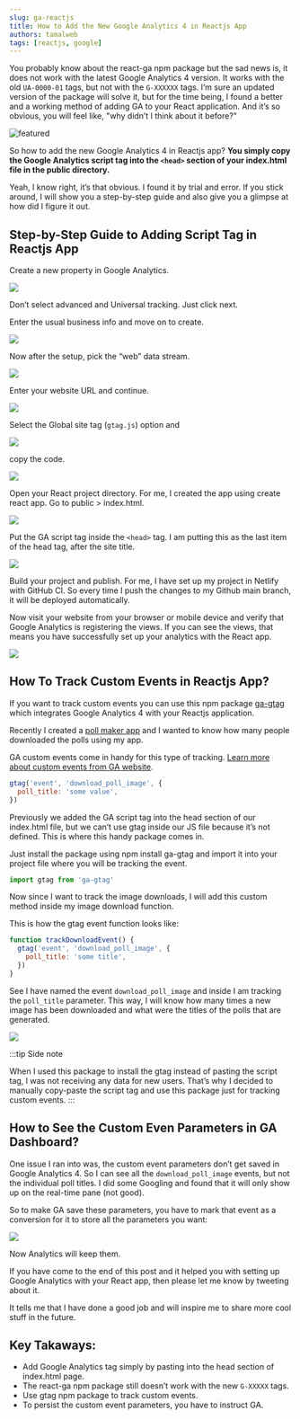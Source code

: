 ```yaml
---
slug: ga-reactjs
title: How to Add the New Google Analytics 4 in Reactjs App
authors: tamalweb
tags: [reactjs, google]
---
```


You probably know about the react-ga npm package but the sad news is, it does not work with the latest Google Analytics 4 version. It works with the old `UA-0000-01` tags, but not with the `G-XXXXXX` tags. I’m sure an updated version of the package will solve it, but for the time being, I found a better and a working method of adding GA to your React application. And it’s so obvious, you will feel like, "why didn’t I think about it before?"

![featured](./images/featured.png)

So how to add the new Google Analytics 4 in Reactjs app? **You simply copy the Google Analytics script tag into the `<head>` section of your index.html file in the public directory.**

Yeah, I know right, it’s that obvious. I found it by trial and error. If you stick around, I will show you a step-by-step guide and also give you a glimpse at how did I figure it out.

<!-- truncate -->

## Step-by-Step Guide to Adding Script Tag in Reactjs App

Create a new property in Google Analytics.

![](./images/1.png)

Don’t select advanced and Universal tracking. Just click next.

Enter the usual business info and move on to create.

![](./images/2.png)

Now after the setup, pick the “web” data stream.

![](./images/3.png)

Enter your website URL and continue.

![](./images/4.png)

Select the Global site tag (`gtag.js`) option and

![](./images/5.png)

copy the code.

![](./images/6.png)

Open your React project directory. For me, I created the app using create react app. Go to public > index.html.

![](./images/7.png)

Put the GA script tag inside the `<head>` tag. I am putting this as the last item of the head tag, after the site title.

![](./images/8.png)

Build your project and publish. For me, I have set up my project in Netlify with GitHub CI. So every time I push the changes to my Github main branch, it will be deployed automatically.

Now visit your website from your browser or mobile device and verify that Google Analytics is registering the views. If you can see the views, that means you have successfully set up your analytics with the React app.

![](./images/9.png)

## How To Track Custom Events in Reactjs App?

If you want to track custom events you can use this npm package [ga-gtag](https://www.npmjs.com/package/ga-gtag) which integrates Google Analytics 4 with your Reactjs application.

Recently I created a [poll maker app](https://reactionpoll.com/) and I wanted to know how many people downloaded the polls using my app.

GA custom events come in handy for this type of tracking. [Learn more about custom events from GA website](https://developers.google.com/analytics/devguides/collection/gtagjs/events).

```js
gtag('event', 'download_poll_image', {
  poll_title: 'some value',
})
```

Previously we added the GA script tag into the head section of our index.html file, but we can’t use gtag inside our JS file because it’s not defined. This is where this handy package comes in.

Just install the package using npm install ga-gtag and import it into your project file where you will be tracking the event.

```js
import gtag from 'ga-gtag'
```

Now since I want to track the image downloads, I will add this custom method inside my image download function.

This is how the gtag event function looks like:

```js
function trackDownloadEvent() {
  gtag('event', 'download_poll_image', {
    poll_title: 'some title',
  })
}
```

See I have named the event `download_poll_image` and inside I am tracking the `poll_title` parameter. This way, I will know how many times a new image has been downloaded and what were the titles of the polls that are generated.

![](./images/10.png)

:::tip Side note

When I used this package to install the gtag instead of pasting the script tag, I was not receiving any data for new users. That’s why I decided to manually copy-paste the script tag and use this package just for tracking custom events.
:::

## How to See the Custom Even Parameters in GA Dashboard?

One issue I ran into was, the custom event parameters don’t get saved in Google Analytics 4. So I can see all the `download_poll_image` events, but not the individual poll titles. I did some Googling and found that it will only show up on the real-time pane (not good).

So to make GA save these parameters, you have to mark that event as a conversion for it to store all the parameters you want:

![](./images/11.png)

Now Analytics will keep them.

If you have come to the end of this post and it helped you with setting up Google Analytics with your React app, then please let me know by tweeting about it.

It tells me that I have done a good job and will inspire me to share more cool stuff in the future.

## Key Takaways:

- Add Google Analytics tag simply by pasting into the head section of index.html page.
- The react-ga npm package still doesn’t work with the new `G-XXXXX` tags.
- Use gtag npm package to track custom events.
- To persist the custom event parameters, you have to instruct GA.
